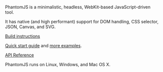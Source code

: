 PhantomJS is a minimalistic, headless, WebKit-based JavaScript-driven tool.

It has native (and high performant) support for DOM handling, CSS selector,
JSON, Canvas, and SVG.

[Build instructions](http://code.google.com/p/phantomjs/wiki/BuildInstructions)

[Quick start guide](http://code.google.com/p/phantomjs/wiki/QuickStart) and
[more examples](http://code.google.com/p/phantomjs/wiki/ServiceIntegration).

[API Reference](http://code.google.com/p/phantomjs/wiki/Interface)

PhantomJS runs on Linux, Windows, and Mac OS X.
